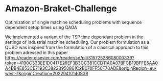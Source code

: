 # Amazon-Braket-Challenge
Optimization of single machine scheduling problems with sequence dependent setup times using QAOA

We implemented a variant of the TSP time dependant problem in the settings of industrial machine scheduling.
Our problem formulation as a QUBO was inspired from the formulation of a classical approach to this problem adressed in this paper https://reader.elsevier.com/reader/sd/pii/S1572528608000339?token=4190C333EE1D0417E28EF3B3CC381CCD11A0A07BFCB19BFFE5AA0A4BB4E853CE7193C38223950861C2B070FF56F70ADE&originRegion=eu-west-1&originCreation=20220410140838
